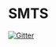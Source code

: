 # SMTS

[![Gitter](https://badges.gitter.im/usi-verification-and-security/smts.svg)](https://gitter.im/usi-verification-and-security/smts?utm_source=badge&utm_medium=badge&utm_campaign=pr-badge&utm_content=badge)